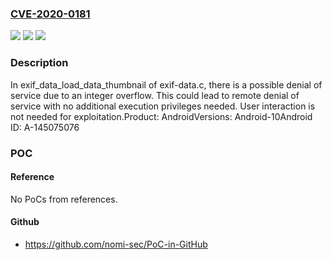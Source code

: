 ### [CVE-2020-0181](https://cve.mitre.org/cgi-bin/cvename.cgi?name=CVE-2020-0181)
![](https://img.shields.io/static/v1?label=Product&message=Android&color=blue)
![](https://img.shields.io/static/v1?label=Version&message=n%2Fa&color=blue)
![](https://img.shields.io/static/v1?label=Vulnerability&message=Denial%20of%20service&color=brighgreen)

### Description

In exif_data_load_data_thumbnail of exif-data.c, there is a possible denial of service due to an integer overflow. This could lead to remote denial of service with no additional execution privileges needed. User interaction is not needed for exploitation.Product: AndroidVersions: Android-10Android ID: A-145075076

### POC

#### Reference
No PoCs from references.

#### Github
- https://github.com/nomi-sec/PoC-in-GitHub

